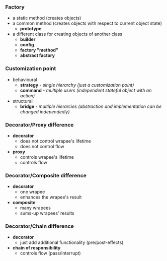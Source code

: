### Factory

- a static method (creates objects)
- a common method (creates objects with respect to current object state)
  - **prototype**
- a different class for creating objects of another class
  - **builder**
  - **config**
  - **factory "method"**
  - **abstract factory**

### Customization point

- behavioural
  - **strategy** - *single hierarchy (just a customization point)*
  - **command** - *multiple users (independent stateful object with an action)*
- structural
  - **bridge** - *multiple hierarcies (abstraction and implementation can be changed independedly)*

### Decorator/Proxy difference

- **decorator**
  - does not control wrapee's lifetime
  - does not control flow
- **proxy**
  - controls wrapee's lifetime
  - controls flow

### Decorator/Composite difference

- **decorator**
  - one wrapee
  - enhances the wrapee's result
- **composite**
  - many wrapees
  - sums-up wrapees' results

### Decorator/Chain difference

- **decorator**
  - just add additional functionality (pre/post-effects)
- **chain of responsibility**
  - controls flow (pass/interrupt)

